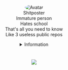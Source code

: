 <p align="center">
  <a>
<img src="https://camo.githubusercontent.com/c299a8cbe898d14d91be0f4bf5a495214b39a3b0/68747470733a2f2f63646e2e646973636f72646170702e636f6d2f656d6f6a69732f3639383234313135333932393331343334352e6769663f763d31" alt="Avatar" style="border-radius: 75%;">
  </a><br>
  Shitposter<br>
  Immature person<br>
  Hates school<br>
  That's all you need to know<br>
  Like 3 useless public repos<br>
</p>

<details style='text-align: center;' align='center'>
  <summary> Information </summary>
  <p style="text-align: center;"align="center">------------------------------------------------------------</p>
  <p style="text-align: center;"align="center">Age: 14 </p></a>
  <p style="text-align: center;"align="center">Lives in: Czech Republic</p></a>
  <p style="text-align: center;"align="center">Doing school most of the time</p></a>
  <p style="text-align: center;"align="center">------------------------------------------------------------</p>
</details>

<h1 align="center">
<img src="https://img.shields.io/badge/Python-14354C?style=for-the-badge&logo=python&logoColor=white" />
</h1>
